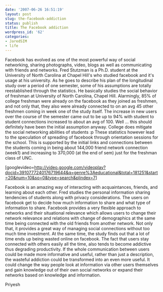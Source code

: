 ```yaml
---
date: '2007-06-26 16:51:19'
layout: post
slug: the-facebook-addiction
status: publish
title: The Facebook addiction
wordpress_id: '62'
categories:
- JaredSIM
- life
---
```


	 	 	 	 	 	 	 	


Facebook has evolved as one of the most powerful way of social networking, sharing photographs, video, blogs as well as communicating with friends and networks. Fred Stutzman is a Ph.D. student at the University of North Carolina at Chapel Hill's who studied facebook and it's usage at his university. As he goes to describe his plan of the longitudinal study over a period of one semester, some of his assumptions are totally reestablished through the statistics. He basically studies the social behavior of freshman at University of North Carolina, Chapel Hill. Alarmingly, 85% of college freshman were already on the facebook as they joined as freshmen, and not only that, they also were already connected to on an avg 45 other freshmen coming in week one of the study itself. The increase in new users over the course of the semester came out to be up to 94% with student to student connections increased to about an avg of 100. Well ... this should definitely have been the initial assumption anyway. College does mitigate the social networking abilities of students :p These statistics however lead to the speculation of spreading of facebook through orientation sessions for the school. This is supported by the initial links and connections between the students coming in being about 144,000 friend network connection (week1) and increasing to 370,000 (at the end of sem) just for the freshman class of UNC.







[googlevideo=http://video.google.com/videoplay?docid=3910777240176719644&q=genre%3Aeducational&total=181251&start=20&num=10&so=0&type=search&plindex=7]







Facebook is an amazing way of interacting with acquaintances, friends, and learning about each other. Fred studies the personal information sharing tendencies of students along with privacy considerations. The users on facebook get to decide how much information to share and what type of information to share. Facebook provides a very flexible  approach to networks and their situational relevance which allows users to change their network relevance and relations with change of demographics at the same time being connected with the old friends from another network. Not only that, it provides a great way of managing social connections without too much time investment. At the same time, the study finds out that a lot of time ends up being wasted online on facebook. The fact that users stay connected with others easily all the time, also tends to become addictive thus degrading productivity. If the whole communication between users could be made more informative and useful, rather than just a description, the wasteful addiction could be transformed into an even more useful. It could change the way people look at information via other users themselves and gain knowledge out of their own social networks or expand their networks based on knowledge and information.




Priyesh






